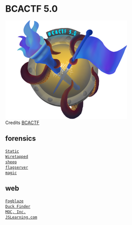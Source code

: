 # BCACTF 5.0

![sdfsdf](logo.png)
<br/>Credits [BCACTF](https://bcactf.com/)

## forensics
[`Static`](forensics/static/README.md)\
[`Wiretapped`](forensics/wiretapped/README.md)\
[`sheep`](forensics/sheep/README.md)\
[`flagserver`](forensics/flagserver/README.md)\
[`magic`](forensics/magic/README.md)

## web
[`Fogblaze`](web/fogblaze/README.md)\
[`Duck Finder`](web/duckfinder/README.md)\
[`MOC, Inc.`](web/moc_inc/README.md)\
[`JSLearning.com`](web/jslearning/README.md)